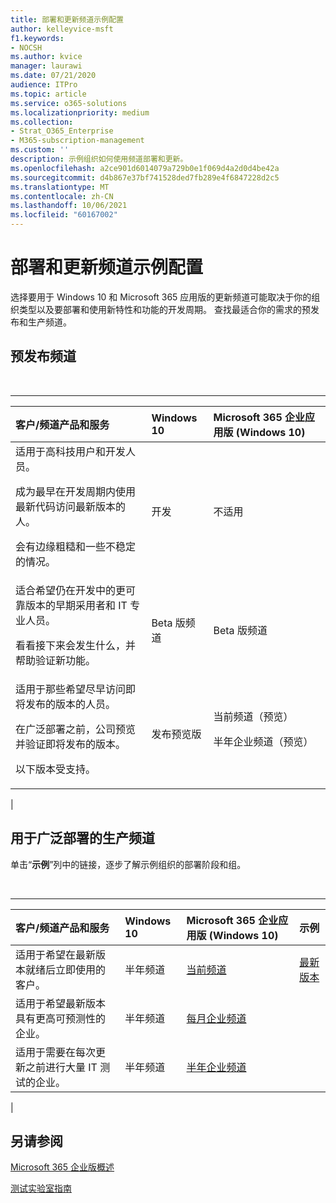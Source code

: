 ```yaml
---
title: 部署和更新频道示例配置
author: kelleyvice-msft
f1.keywords:
- NOCSH
ms.author: kvice
manager: laurawi
ms.date: 07/21/2020
audience: ITPro
ms.topic: article
ms.service: o365-solutions
ms.localizationpriority: medium
ms.collection:
- Strat_O365_Enterprise
- M365-subscription-management
ms.custom: ''
description: 示例组织如何使用频道部署和更新。
ms.openlocfilehash: a2ce901d6014079a729b0e1f069d4a2d0d4be42a
ms.sourcegitcommit: d4b867e37bf741528ded7fb289e4f6847228d2c5
ms.translationtype: MT
ms.contentlocale: zh-CN
ms.lasthandoff: 10/06/2021
ms.locfileid: "60167002"
---
```

# <a name="deployment-and-update-channel-example-configurations"></a>部署和更新频道示例配置

选择要用于 Windows 10 和 Microsoft 365 应用版的更新频道可能取决于你的组织类型以及要部署和使用新特性和功能的开发周期。 查找最适合你的需求的预发布和生产频道。

## <a name="pre-release-channels"></a>预发布频道

<br>

****

|客户/频道产品和服务|Windows 10|Microsoft 365 企业应用版 (Windows 10)|
|:-------|:-------|:-----|
|适用于高科技用户和开发人员。 <p> 成为最早在开发周期内使用最新代码访问最新版本的人。 <p> 会有边缘粗糙和一些不稳定的情况。|开发|不适用|
|适合希望仍在开发中的更可靠版本的早期采用者和 IT 专业人员。 <p> 看看接下来会发生什么，并帮助验证新功能。|Beta 版频道|Beta 版频道|
|适用于那些希望尽早访问即将发布的版本的人员。 <p> 在广泛部署之前，公司预览并验证即将发布的版本。 <p> 以下版本受支持。|发布预览版|当前频道（预览） <p> 半年企业频道（预览）|
|

## <a name="production-channels-for-broad-deployment"></a>用于广泛部署的生产频道

单击“**示例**”列中的链接，逐步了解示例组织的部署阶段和组。

<br>

****

|客户/频道产品和服务|Windows 10|Microsoft 365 企业应用版 (Windows 10)|示例|
|:-------|:-------|:-----|:-------|
|适用于希望在最新版本就绪后立即使用的客户。|半年频道|[当前频道](/deployoffice/overview-update-channels#current-channel-overview)|[最新版本](deploy-update-channels-examples-rapid-deploy.md)|
|适用于希望最新版本具有更高可预测性的企业。|半年频道|[每月企业频道](/deployoffice/overview-update-channels#monthly-enterprise-channel-overview)||
|适用于需要在每次更新之前进行大量 IT 测试的企业。|半年频道|[半年企业频道](/deployoffice/overview-update-channels#semi-annual-enterprise-channel-overview)||
|

## <a name="see-also"></a>另请参阅

[Microsoft 365 企业版概述](microsoft-365-overview.md)

[测试实验室指南](m365-enterprise-test-lab-guides.md)